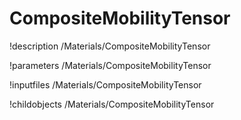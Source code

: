 <!-- MOOSE Documentation Stub: Remove this when content is added. -->

# CompositeMobilityTensor
!description /Materials/CompositeMobilityTensor

!parameters /Materials/CompositeMobilityTensor

!inputfiles /Materials/CompositeMobilityTensor

!childobjects /Materials/CompositeMobilityTensor
